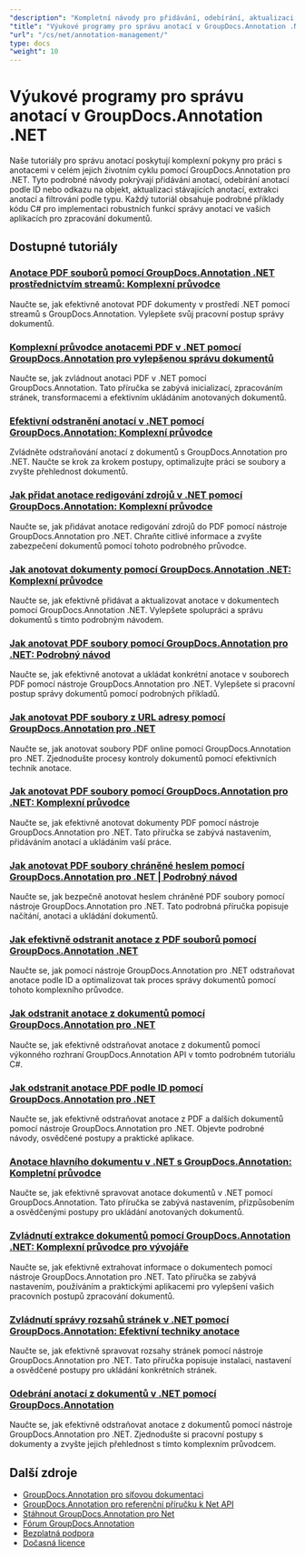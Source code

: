 ```yaml
---
"description": "Kompletní návody pro přidávání, odebírání, aktualizaci a správu anotací v dokumentech pomocí nástroje GroupDocs.Annotation pro .NET."
"title": "Výukové programy pro správu anotací v GroupDocs.Annotation .NET"
"url": "/cs/net/annotation-management/"
type: docs
"weight": 10
---
```


# Výukové programy pro správu anotací v GroupDocs.Annotation .NET

Naše tutoriály pro správu anotací poskytují komplexní pokyny pro práci s anotacemi v celém jejich životním cyklu pomocí GroupDocs.Annotation pro .NET. Tyto podrobné návody pokrývají přidávání anotací, odebírání anotací podle ID nebo odkazu na objekt, aktualizaci stávajících anotací, extrakci anotací a filtrování podle typu. Každý tutoriál obsahuje podrobné příklady kódu C# pro implementaci robustních funkcí správy anotací ve vašich aplikacích pro zpracování dokumentů.

## Dostupné tutoriály

### [Anotace PDF souborů pomocí GroupDocs.Annotation .NET prostřednictvím streamů: Komplexní průvodce](./annotate-pdfs-groupdocs-dotnet-streams/)
Naučte se, jak efektivně anotovat PDF dokumenty v prostředí .NET pomocí streamů s GroupDocs.Annotation. Vylepšete svůj pracovní postup správy dokumentů.

### [Komplexní průvodce anotacemi PDF v .NET pomocí GroupDocs.Annotation pro vylepšenou správu dokumentů](./net-pdf-annotation-groupdocs-guide/)
Naučte se, jak zvládnout anotaci PDF v .NET pomocí GroupDocs.Annotation. Tato příručka se zabývá inicializací, zpracováním stránek, transformacemi a efektivním ukládáním anotovaných dokumentů.

### [Efektivní odstranění anotací v .NET pomocí GroupDocs.Annotation: Komplexní průvodce](./remove-annotations-net-groupdocs-tutorial/)
Zvládněte odstraňování anotací z dokumentů s GroupDocs.Annotation pro .NET. Naučte se krok za krokem postupy, optimalizujte práci se soubory a zvyšte přehlednost dokumentů.

### [Jak přidat anotace redigování zdrojů v .NET pomocí GroupDocs.Annotation: Komplexní průvodce](./groupdocs-annotation-dotnet-resource-redaction/)
Naučte se, jak přidávat anotace redigování zdrojů do PDF pomocí nástroje GroupDocs.Annotation pro .NET. Chraňte citlivé informace a zvyšte zabezpečení dokumentů pomocí tohoto podrobného průvodce.

### [Jak anotovat dokumenty pomocí GroupDocs.Annotation .NET: Komplexní průvodce](./annotate-documents-groupdocs-dotnet/)
Naučte se, jak efektivně přidávat a aktualizovat anotace v dokumentech pomocí GroupDocs.Annotation .NET. Vylepšete spolupráci a správu dokumentů s tímto podrobným návodem.

### [Jak anotovat PDF soubory pomocí GroupDocs.Annotation pro .NET: Podrobný návod](./annotate-pdfs-groupdocs-annotation-net/)
Naučte se, jak efektivně anotovat a ukládat konkrétní anotace v souborech PDF pomocí nástroje GroupDocs.Annotation pro .NET. Vylepšete si pracovní postup správy dokumentů pomocí podrobných příkladů.

### [Jak anotovat PDF soubory z URL adresy pomocí GroupDocs.Annotation pro .NET](./annotate-pdfs-online-groupdocs-annotation-net/)
Naučte se, jak anotovat soubory PDF online pomocí GroupDocs.Annotation pro .NET. Zjednodušte procesy kontroly dokumentů pomocí efektivních technik anotace.

### [Jak anotovat PDF soubory pomocí GroupDocs.Annotation pro .NET: Komplexní průvodce](./annotate-pdf-groupdocs-annotation-net/)
Naučte se, jak efektivně anotovat dokumenty PDF pomocí nástroje GroupDocs.Annotation pro .NET. Tato příručka se zabývá nastavením, přidáváním anotací a ukládáním vaší práce.

### [Jak anotovat PDF soubory chráněné heslem pomocí GroupDocs.Annotation pro .NET | Podrobný návod](./annotate-password-protected-pdfs-groupdocs-dotnet/)
Naučte se, jak bezpečně anotovat heslem chráněné PDF soubory pomocí nástroje GroupDocs.Annotation pro .NET. Tato podrobná příručka popisuje načítání, anotaci a ukládání dokumentů.

### [Jak efektivně odstranit anotace z PDF souborů pomocí GroupDocs.Annotation .NET](./annotation-removal-pdf-groupdocs-dotnet-guide/)
Naučte se, jak pomocí nástroje GroupDocs.Annotation pro .NET odstraňovat anotace podle ID a optimalizovat tak proces správy dokumentů pomocí tohoto komplexního průvodce.

### [Jak odstranit anotace z dokumentů pomocí GroupDocs.Annotation pro .NET](./remove-annotations-groupdocs-annotation-dotnet/)
Naučte se, jak efektivně odstraňovat anotace z dokumentů pomocí výkonného rozhraní GroupDocs.Annotation API v tomto podrobném tutoriálu C#.

### [Jak odstranit anotace PDF podle ID pomocí GroupDocs.Annotation pro .NET](./manage-pdf-annotations-groupdocs-dotnet-remove-id/)
Naučte se, jak efektivně odstraňovat anotace z PDF a dalších dokumentů pomocí nástroje GroupDocs.Annotation pro .NET. Objevte podrobné návody, osvědčené postupy a praktické aplikace.

### [Anotace hlavního dokumentu v .NET s GroupDocs.Annotation: Kompletní průvodce](./mastering-document-annotation-dotnet-groupdocs/)
Naučte se, jak efektivně spravovat anotace dokumentů v .NET pomocí GroupDocs.Annotation. Tato příručka se zabývá nastavením, přizpůsobením a osvědčenými postupy pro ukládání anotovaných dokumentů.

### [Zvládnutí extrakce dokumentů pomocí GroupDocs.Annotation .NET: Komplexní průvodce pro vývojáře](./mastering-document-extraction-groupdocs-annotation-net/)
Naučte se, jak efektivně extrahovat informace o dokumentech pomocí nástroje GroupDocs.Annotation pro .NET. Tato příručka se zabývá nastavením, používáním a praktickými aplikacemi pro vylepšení vašich pracovních postupů zpracování dokumentů.

### [Zvládnutí správy rozsahů stránek v .NET pomocí GroupDocs.Annotation: Efektivní techniky anotace](./groupdocs-annotation-dotnet-page-range-management/)
Naučte se, jak efektivně spravovat rozsahy stránek pomocí nástroje GroupDocs.Annotation pro .NET. Tato příručka popisuje instalaci, nastavení a osvědčené postupy pro ukládání konkrétních stránek.

### [Odebrání anotací z dokumentů v .NET pomocí GroupDocs.Annotation](./remove-annotations-dotnet-groupdocs/)
Naučte se, jak efektivně odstraňovat anotace z dokumentů pomocí nástroje GroupDocs.Annotation pro .NET. Zjednodušte si pracovní postupy s dokumenty a zvyšte jejich přehlednost s tímto komplexním průvodcem.

## Další zdroje

- [GroupDocs.Annotation pro síťovou dokumentaci](https://docs.groupdocs.com/annotation/net/)
- [GroupDocs.Annotation pro referenční příručku k Net API](https://reference.groupdocs.com/annotation/net/)
- [Stáhnout GroupDocs.Annotation pro Net](https://releases.groupdocs.com/annotation/net/)
- [Fórum GroupDocs.Annotation](https://forum.groupdocs.com/c/annotation)
- [Bezplatná podpora](https://forum.groupdocs.com/)
- [Dočasná licence](https://purchase.groupdocs.com/temporary-license/)